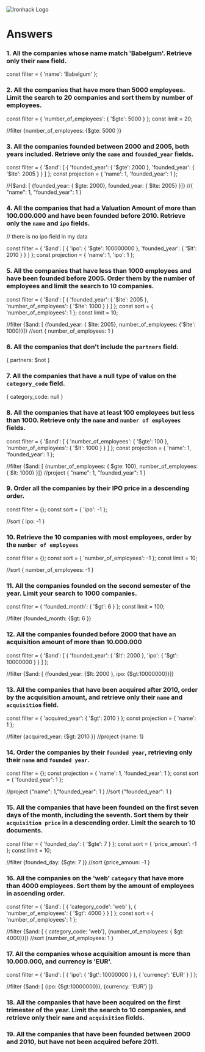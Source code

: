 ![Ironhack Logo](https://i.imgur.com/1QgrNNw.png)

# Answers

### 1. All the companies whose name match 'Babelgum'. Retrieve only their `name` field.

<!-- Your Code Goes Here -->
const filter = {
  'name': 'Babelgum'
};

### 2. All the companies that have more than 5000 employees. Limit the search to 20 companies and sort them by **number of employees**.

<!-- Your Code Goes Here -->
const filter = {
  'number_of_employees': {
    '$gte': 5000
  }
};
const limit = 20;

//filter    {number_of_employees: {$gte: 5000 }}

### 3. All the companies founded between 2000 and 2005, both years included. Retrieve only the `name` and `founded_year` fields.

const filter = {
  '$and': [
    {
      'founded_year': {
        '$gte': 2000
      }, 
      'founded_year': {
        '$lte': 2005
      }
    }
  ]
};
const projection = {
  'name': 1, 
  'founded_year': 1
};

//{$and: [ {founded_year: { $gte: 2000}, founded_year: { $lte: 2005} }]}
//{ "name": 1, "founded_year": 1 }


### 4. All the companies that had a Valuation Amount of more than 100.000.000 and have been founded before 2010. Retrieve only the `name` and `ipo` fields.

// there is no ipo field in my data 
<!-- Your Code Goes Here -->

const filter = {
  '$and': [
    {
      'ipo': {
        '$gte': 100000000
      }, 
      'founded_year': {
        '$lt': 2010
      }
    }
  ]
};
const projection = {
  'name': 1, 
  'ipo': 1
};

### 5. All the companies that have less than 1000 employees and have been founded before 2005. Order them by the number of employees and limit the search to 10 companies.

<!-- Your Code Goes Here -->
const filter = {
  '$and': [
    {
      'founded_year': {
        '$lte': 2005
      }, 
      'number_of_employees': {
        '$lte': 1000
      }
    }
  ]
};
const sort = {
  'number_of_employees': 1
};
const limit = 10;


//filter  {$and: [ {founded_year: { $lte: 2005}, number_of_employees: {'$lte': 1000}}]}
//sort  { number_of_employees:  1 }

### 6. All the companies that don't include the `partners` field.

<!-- Your Code Goes Here -->
 {
     partners: $not
 }


### 7. All the companies that have a null type of value on the `category_code` field.

<!-- Your Code Goes Here -->
 {
     category_code: null
 }

### 8. All the companies that have at least 100 employees but less than 1000. Retrieve only the `name` and `number of employees` fields.

<!-- Your Code Goes Here -->
const filter = {
  '$and': [
    {
      'number_of_employees': {
        '$gte': 100
      }, 
      'number_of_employees': {
        '$lt': 1000
      }
    }
  ]
};
const projection = {
  'name': 1, 
  'founded_year': 1
};

//filter    {$and: [ {number_of_employees: { $gte: 100}, number_of_employees: { $lt: 1000} }]}
//project    { "name": 1, "founded_year": 1 }


### 9. Order all the companies by their IPO price in a descending order.

<!-- Your Code Goes Here -->
const filter = {};
const sort = {
  'ipo': -1
};

//sort  { ipo:  -1 }

### 10. Retrieve the 10 companies with most employees, order by the `number of employees`

<!-- Your Code Goes Here -->
const filter = {};
const sort = {
  'number_of_employees': -1
};
const limit = 10;

//sort    { number_of_employees:  -1 }

### 11. All the companies founded on the second semester of the year. Limit your search to 1000 companies.

<!-- Your Code Goes Here -->
const filter = {
  'founded_month': {
    '$gt': 6
  }
};
const limit = 100;

//filter    {founded_month: {$gt: 6 }}


### 12. All the companies founded before 2000 that have an acquisition amount of more than 10.000.000

<!-- Your Code Goes Here -->

const filter = {
  '$and': [
    {
      'founded_year': {
        '$lt': 2000
      }, 
      'ipo': {
        '$gt': 10000000
      }
    }
  ]
};

//filter    {$and: [ {founded_year: {$lt: 2000 }, ipo: {$gt:10000000}}]}

### 13. All the companies that have been acquired after 2010, order by the acquisition amount, and retrieve only their `name` and `acquisition` field.

<!-- Your Code Goes Here -->
const filter = {
  'acquired_year': {
    '$gt': 2010
  }
};
const projection = {
  'name': 1
};

//filter    {acquired_year: {$gt: 2010 }}
//project   {name: 1}


### 14. Order the companies by their `founded year`, retrieving only their `name` and `founded year`.

<!-- Your Code Goes Here -->

const filter = {};
const projection = {
  'name': 1, 
  'founded_year': 1
};
const sort = {
  'founded_year': 1
};


//project    {"name": 1,"founded_year": 1 }
//sort    {"founded_year": 1 }


### 15. All the companies that have been founded on the first seven days of the month, including the seventh. Sort them by their `acquisition price` in a descending order. Limit the search to 10 documents.

<!-- Your Code Goes Here -->
const filter = {
  'founded_day': {
    '$gte': 7
  }
};
const sort = {
  'price_amoun': -1
};
const limit = 10;

//filter   {founded_day: {$gte: 7 }}
//sort    {price_amoun: -1 }

### 16. All the companies on the 'web' `category` that have more than 4000 employees. Sort them by the amount of employees in ascending order.

<!-- Your Code Goes Here -->

const filter = {
  '$and': [
    {
      'category_code': 'web'
    }, {
      'number_of_employees': {
        '$gt': 4000
      }
    }
  ]
};
const sort = {
  'number_of_employees': 1
};


//filter    {$and: [ {  category_code: 'web'}, {number_of_employees: { $gt: 4000}}]}
//sort      {number_of_employees: 1 }

### 17. All the companies whose acquisition amount is more than 10.000.000, and currency is 'EUR'.

<!-- Your Code Goes Here -->

const filter = {
  '$and': [
    {
      'ipo': {
        '$gt': 10000000
      }
    }, {
      'currency': 'EUR'
    }
  ]
};

//filter    {$and: [  {ipo: {$gt:10000000}},  {currency: 'EUR'}   ]}

### 18. All the companies that have been acquired on the first trimester of the year. Limit the search to 10 companies, and retrieve only their `name` and `acquisition` fields.

<!-- Your Code Goes Here -->

### 19. All the companies that have been founded between 2000 and 2010, but have not been acquired before 2011.

<!-- Your Code Goes Here -->
